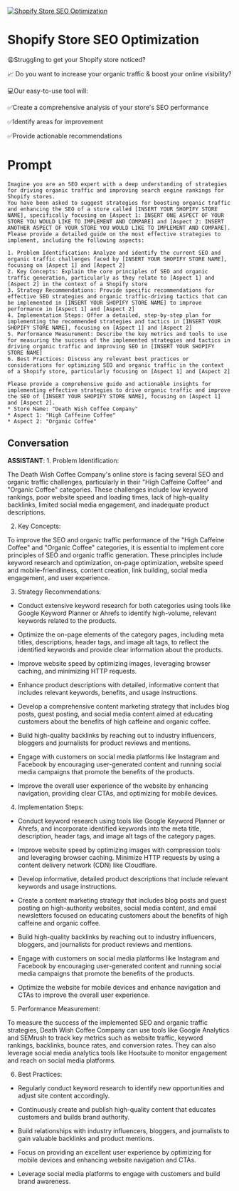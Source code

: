 
[![Shopify Store SEO Optimization](https://flow-prompt-covers.s3.us-west-1.amazonaws.com/icon/futuristic/futu_8.png)]()
# Shopify Store SEO Optimization 
😫Struggling to get your Shopify store noticed?

📈 Do you want to increase your organic traffic & boost your online visibility?



💻Our easy-to-use tool will:

✅Create a comprehensive analysis of your store's SEO performance

✅Identify areas for improvement

✅Provide actionable recommendations

# Prompt

```
Imagine you are an SEO expert with a deep understanding of strategies for driving organic traffic and improving search engine rankings for Shopify stores.
You have been asked to suggest strategies for boosting organic traffic and enhancing the SEO of a store called [INSERT YOUR SHOPIFY STORE NAME], specifically focusing on [Aspect 1: INSERT ONE ASPECT OF YOUR STORE YOU WOULD LIKE TO IMPLEMENT AND COMPARE] and [Aspect 2: INSERT ANOTHER ASPECT OF YOUR STORE YOU WOULD LIKE TO IMPLEMENT AND COMPARE]. Please provide a detailed guide on the most effective strategies to implement, including the following aspects:

1. Problem Identification: Analyze and identify the current SEO and organic traffic challenges faced by [INSERT YOUR SHOPIFY STORE NAME], focusing on [Aspect 1] and [Aspect 2]
2. Key Concepts: Explain the core principles of SEO and organic traffic generation, particularly as they relate to [Aspect 1] and [Aspect 2] in the context of a Shopify store
3. Strategy Recommendations: Provide specific recommendations for effective SEO strategies and organic traffic-driving tactics that can be implemented in [INSERT YOUR SHOPIFY STORE NAME] to improve performance in [Aspect 1] and [Aspect 2]
4. Implementation Steps: Offer a detailed, step-by-step plan for implementing the recommended strategies and tactics in [INSERT YOUR SHOPIFY STORE NAME], focusing on [Aspect 1] and [Aspect 2]
5. Performance Measurement: Describe the key metrics and tools to use for measuring the success of the implemented strategies and tactics in driving organic traffic and improving SEO in [INSERT YOUR SHOPIFY STORE NAME]
6. Best Practices: Discuss any relevant best practices or considerations for optimizing SEO and organic traffic in the context of a Shopify store, particularly focusing on [Aspect 1] and [Aspect 2]

Please provide a comprehensive guide and actionable insights for implementing effective strategies to drive organic traffic and improve the SEO of [INSERT YOUR SHOPIFY STORE NAME], focusing on [Aspect 1] and [Aspect 2].                                                                                                                      * Store Name: "Death Wish Coffee Company"
* Aspect 1: "High Caffeine Coffee"
* Aspect 2: "Organic Coffee"

```

## Conversation

**ASSISTANT**: 1. Problem Identification:

The Death Wish Coffee Company's online store is facing several SEO and organic traffic challenges, particularly in their "High Caffeine Coffee" and "Organic Coffee" categories. These challenges include low keyword rankings, poor website speed and loading times, lack of high-quality backlinks, limited social media engagement, and inadequate product descriptions.



2. Key Concepts:

To improve the SEO and organic traffic performance of the "High Caffeine Coffee" and "Organic Coffee" categories, it is essential to implement core principles of SEO and organic traffic generation. These principles include keyword research and optimization, on-page optimization, website speed and mobile-friendliness, content creation, link building, social media engagement, and user experience.



3. Strategy Recommendations:

- Conduct extensive keyword research for both categories using tools like Google Keyword Planner or Ahrefs to identify high-volume, relevant keywords related to the products.

- Optimize the on-page elements of the category pages, including meta titles, descriptions, header tags, and image alt tags, to reflect the identified keywords and provide clear information about the products.

- Improve website speed by optimizing images, leveraging browser caching, and minimizing HTTP requests.

- Enhance product descriptions with detailed, informative content that includes relevant keywords, benefits, and usage instructions.

- Develop a comprehensive content marketing strategy that includes blog posts, guest posting, and social media content aimed at educating customers about the benefits of high caffeine and organic coffee.

- Build high-quality backlinks by reaching out to industry influencers, bloggers and journalists for product reviews and mentions.

- Engage with customers on social media platforms like Instagram and Facebook by encouraging user-generated content and running social media campaigns that promote the benefits of the products.

- Improve the overall user experience of the website by enhancing navigation, providing clear CTAs, and optimizing for mobile devices.



4. Implementation Steps:

- Conduct keyword research using tools like Google Keyword Planner or Ahrefs, and incorporate identified keywords into the meta title, description, header tags, and image alt tags of the category pages.

- Improve website speed by optimizing images with compression tools and leveraging browser caching. Minimize HTTP requests by using a content delivery network (CDN) like Cloudflare.

- Develop informative, detailed product descriptions that include relevant keywords and usage instructions.

- Create a content marketing strategy that includes blog posts and guest posting on high-authority websites, social media content, and email newsletters focused on educating customers about the benefits of high caffeine and organic coffee.

- Build high-quality backlinks by reaching out to industry influencers, bloggers, and journalists for product reviews and mentions.

- Engage with customers on social media platforms like Instagram and Facebook by encouraging user-generated content and running social media campaigns that promote the benefits of the products.

- Optimize the website for mobile devices and enhance navigation and CTAs to improve the overall user experience.



5. Performance Measurement:

To measure the success of the implemented SEO and organic traffic strategies, Death Wish Coffee Company can use tools like Google Analytics and SEMrush to track key metrics such as website traffic, keyword rankings, backlinks, bounce rates, and conversion rates. They can also leverage social media analytics tools like Hootsuite to monitor engagement and reach on social media platforms.



6. Best Practices:

- Regularly conduct keyword research to identify new opportunities and adjust site content accordingly.

- Continuously create and publish high-quality content that educates customers and builds brand authority.

- Build relationships with industry influencers, bloggers, and journalists to gain valuable backlinks and product mentions.

- Focus on providing an excellent user experience by optimizing for mobile devices and enhancing website navigation and CTAs.

- Leverage social media platforms to engage with customers and build brand awareness.


